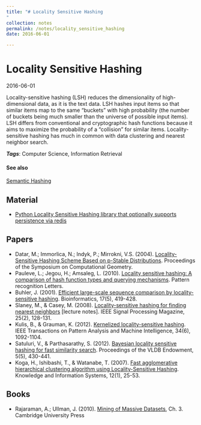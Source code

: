 ```yaml
---
title: "# Locality Sensitive Hashing
"
collection: notes
permalink: /notes/locality_sensitive_hashing
date: 2016-06-01

---
```


# Locality Sensitive Hashing

2016-06-01

Locality-sensitive hashing (LSH) reduces the dimensionality of high-dimensional data, as it is the text data. LSH hashes input items so that similar items map to the same “buckets” with high probability (the number of buckets being much smaller than the universe of possible input items). LSH differs from conventional and cryptographic hash functions because it aims to maximize the probability of a “collision” for similar items. Locality-sensitive hashing has much in common with data clustering and nearest neighbor search.

***Tags***: Computer Science, Information Retrieval

#### See also
[Semantic Hashing](/notes/semantic_hashing)

## Material
* [Python Locality Sensitive Hashing library that optionally supports persistence via redis](https://github.com/simonemainardi/LSHash)

## Papers
* Datar, M.; Immorlica, N.; Indyk, P.; Mirrokni, V.S. (2004). [Locality-Sensitive Hashing Scheme Based on p-Stable Distributions](http://www.cs.princeton.edu/courses/archive/spring05/cos598E/bib/p253-datar.pdf). Proceedings of the Symposium on Computational Geometry.
* Pauleve, L.; Jegou, H.; Amsaleg, L. (2010). [Locality sensitive hashing: A comparison of hash function types and querying mechanisms](https://hal.inria.fr/docs/00/56/71/91/PDF/paper.pdf). Pattern recognition Letters.
* Buhler, J. (2001). [Efficient large-scale sequence comparison by locality-sensitive hashing](http://bioinformatics.oxfordjournals.org/content/17/5/419.full.pdf). Bioinformatics, 17(5), 419-428.
* Slaney, M., & Casey, M. (2008). [Locality-sensitive hashing for finding nearest neighbors](http://web.iitd.ac.in/~sumeet/Slaney2008-LSHTutorial.pdf) [lecture notes]. IEEE Signal Processing Magazine, 25(2), 128-131.
* Kulis, B., & Grauman, K. (2012). [Kernelized locality-sensitive hashing](http://ieeexplore.ieee.org/xpls/abs_all.jsp?arnumber=6072216). IEEE Transactions on Pattern Analysis and Machine Intelligence, 34(6), 1092-1104.
* Satuluri, V., & Parthasarathy, S. (2012). [Bayesian locality sensitive hashing for fast similarity search](http://arxiv.org/pdf/1110.1328). Proceedings of the VLDB Endowment, 5(5), 430-441.
* Koga, H., Ishibashi, T., & Watanabe, T. (2007). [Fast agglomerative hierarchical clustering algorithm using Locality-Sensitive Hashing](http://link.springer.com/article/10.1007/s10115-006-0027-5). Knowledge and Information Systems, 12(1), 25-53.

## Books
* Rajaraman, A.; Ullman, J. (2010). [Mining of Massive Datasets](https://www.goodreads.com/book/show/12818088-mining-of-massive-datasets), Ch. 3. Cambridge University Press


